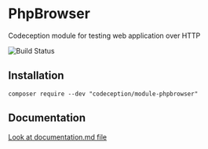 # PhpBrowser

Codeception module for testing web application over HTTP

![Build Status](https://github.com/Codeception/module-phpbrowser/workflows/CI/badge.svg)

## Installation

```
composer require --dev "codeception/module-phpbrowser"
```

## Documentation

<a href="documentation.md">Look at documentation.md file</a>
